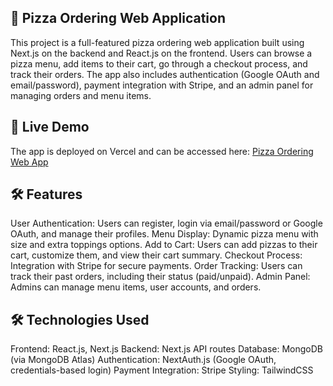 ## 🍕 Pizza Ordering Web Application

This project is a full-featured pizza ordering web application built using Next.js on the backend and React.js on the frontend. Users can browse a pizza menu, add items to their cart, go through a checkout process, and track their orders. The app also includes authentication (Google OAuth and email/password), payment integration with Stripe, and an admin panel for managing orders and menu items.

## 🚀 Live Demo

The app is deployed on Vercel and can be accessed here:
[Pizza Ordering Web App](https://pizza-ordering-myatshoonleis-projects.vercel.app/)

## 🛠️ Features

User Authentication: Users can register, login via email/password or Google OAuth, and manage their profiles.
Menu Display: Dynamic pizza menu with size and extra toppings options.
Add to Cart: Users can add pizzas to their cart, customize them, and view their cart summary.
Checkout Process: Integration with Stripe for secure payments.
Order Tracking: Users can track their past orders, including their status (paid/unpaid).
Admin Panel: Admins can manage menu items, user accounts, and orders.

## 🛠️ Technologies Used
Frontend: React.js, Next.js
Backend: Next.js API routes
Database: MongoDB (via MongoDB Atlas)
Authentication: NextAuth.js (Google OAuth, credentials-based login)
Payment Integration: Stripe
Styling: TailwindCSS
